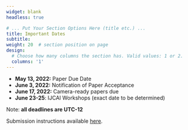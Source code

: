 ```yaml
---
widget: blank
headless: true

# ... Put Your Section Options Here (title etc.) ...
title: Important Dates
subtitle:
weight: 20  # section position on page
design:
  # Choose how many columns the section has. Valid values: 1 or 2.
  columns: '1'
---
```


- **May 13, 2022:** Paper Due Date
- **June 3, 2022:** Notification of Paper Acceptance
- **June 17, 2022:** Camera-ready papers due
- **June 23-25**: IJCAI Workshops (exact date to be determined)

Note: **all deadlines are UTC-12**

Submission instructions available [here](submissions). 

